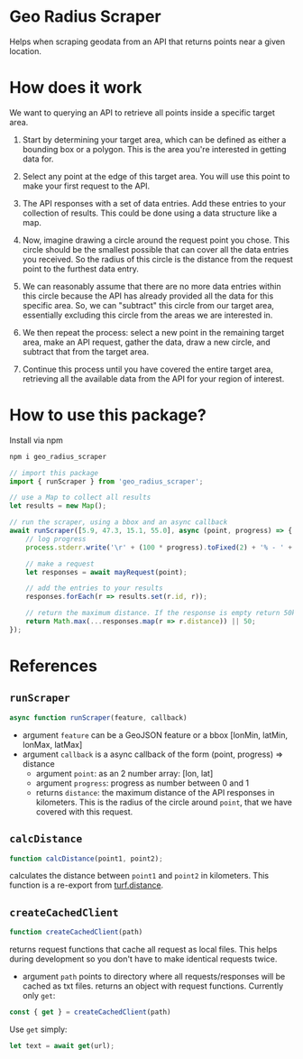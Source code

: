 # Geo Radius Scraper

Helps when scraping geodata from an API that returns points near a given location.

# How does it work

We want to querying an API to retrieve all points inside a specific target area.

1. Start by determining your target area, which can be defined as either a bounding box or a polygon. This is the area you're interested in getting data for.

2. Select any point at the edge of this target area. You will use this point to make your first request to the API.

3. The API responses with a set of data entries. Add these entries to your collection of results. This could be done using a data structure like a map.

4. Now, imagine drawing a circle around the request point you chose. This circle should be the smallest possible that can cover all the data entries you received. So the radius of this circle is the distance from the request point to the furthest data entry.

5. We can reasonably assume that there are no more data entries within this circle because the API has already provided all the data for this specific area. So, we can "subtract" this circle from our target area, essentially excluding this circle from the areas we are interested in.

6. We then repeat the process: select a new point in the remaining target area, make an API request, gather the data, draw a new circle, and subtract that from the target area.

7. Continue this process until you have covered the entire target area, retrieving all the available data from the API for your region of interest.

# How to use this package?

Install via npm
```bash
npm i geo_radius_scraper
```

```javascript
// import this package
import { runScraper } from 'geo_radius_scraper';

// use a Map to collect all results
let results = new Map();

// run the scraper, using a bbox and an async callback
await runScraper([5.9, 47.3, 15.1, 55.0], async (point, progress) => {
	// log progress
	process.stderr.write('\r' + (100 * progress).toFixed(2) + '% - ' + results.size);

	// make a request
	let responses = await mayRequest(point);

	// add the entries to your results
	responses.forEach(r => results.set(r.id, r));

	// return the maximum distance. If the response is empty return 50km
	return Math.max(...responses.map(r => r.distance)) || 50;
});
```

# References

## `runScraper`

```javascript
async function runScraper(feature, callback)
```
- argument `feature` can be a GeoJSON feature or a bbox [lonMin, latMin, lonMax, latMax]
- argument `callback` is a async callback of the form (point, progress) => distance
   -  argument `point`: as an 2 number array: [lon, lat]
   -  argument `progress`: progress as number between 0 and 1
   -  returns `distance`: the maximum distance of the API responses in kilometers. This is the radius of the circle around `point`, that we have covered with this request.

## `calcDistance`

```javascript
function calcDistance(point1, point2);
```
calculates the distance between `point1` and `point2` in kilometers. This function is a re-export from [turf.distance](https://turfjs.org/docs/#distance).

## `createCachedClient`

```javascript
function createCachedClient(path)
```
returns request functions that cache all request as local files. This helps during development so you don't have to make identical requests twice.
- argument `path` points to directory where all requests/responses will be cached as txt files.
returns an object with request functions. Currently only `get`:
```javascript
const { get } = createCachedClient(path)
```
Use `get` simply:
```javascript
let text = await get(url);
```
